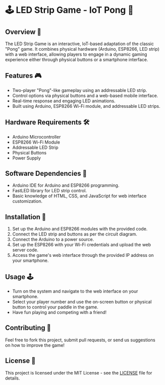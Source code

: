 # 🕹️ LED Strip Game - IoT Pong 🌟

## Overview 📖

The LED Strip Game is an interactive, IoT-based adaptation of the classic "Pong" game. It combines physical hardware (Arduino, ESP8266, LED strip) with a web interface, allowing players to engage in a dynamic gaming experience either through physical buttons or a smartphone interface.

## Features 🎮

- Two-player "Pong"-like gameplay using an addressable LED strip.
- Control options via physical buttons and a web-based mobile interface.
- Real-time response and engaging LED animations.
- Built using Arduino, ESP8266 Wi-Fi module, and addressable LED strips.

## Hardware Requirements 🛠️

- Arduino Microcontroller
- ESP8266 Wi-Fi Module
- Addressable LED Strip
- Physical Buttons
- Power Supply

## Software Dependencies 📱

- Arduino IDE for Arduino and ESP8266 programming.
- FastLED library for LED strip control.
- Basic knowledge of HTML, CSS, and JavaScript for web interface customization.

## Installation 🚀

1. Set up the Arduino and ESP8266 modules with the provided code.
2. Connect the LED strip and buttons as per the circuit diagram.
3. Connect the Arduino to a power source.
4. Set up the ESP8266 with your Wi-Fi credentials and upload the web server code.
5. Access the game's web interface through the provided IP address on your smartphone.

## Usage 🕹️

- Turn on the system and navigate to the web interface on your smartphone.
- Select your player number and use the on-screen button or physical button to control your paddle in the game.
- Have fun playing and competing with a friend!

## Contributing 🤝

Feel free to fork this project, submit pull requests, or send us suggestions on how to improve the game!

## License 📜

This project is licensed under the MIT License - see the [LICENSE](LICENSE) file for details.
